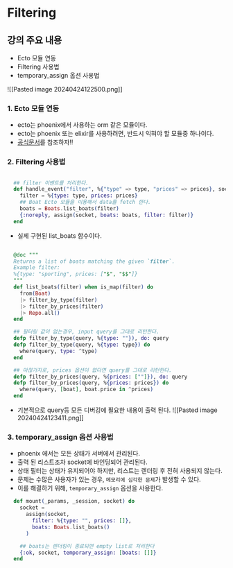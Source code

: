 # Filtering

## 강의 주요 내용

* Ecto 모듈 연동
* Filtering 사용법
* temporary_assign 옵션 사용법

![[Pasted image 20240424122500.png]]

### 1. Ecto 모듈 연동

* ecto는 phoenix에서 사용하는 orm 같은 모듈이다.
* ecto는 phoenix 또는 elixir를 사용하려면, 반드시 익혀야 할 모듈중 하나이다.
* [공식문서](https://hexdocs.pm/ecto/Ecto.html)를 참조하자!!

### 2. Filtering 사용법

```elixir

  ## filter 이벤트를 처리한다.
  def handle_event("filter", %{"type" => type, "prices" => prices}, socket) do
    filter = %{type: type, prices: prices}
    ## Boat Ecto 모듈을 이용해서 data를 fetch 한다.
    boats = Boats.list_boats(filter)
    {:noreply, assign(socket, boats: boats, filter: filter)}
  end
```

* 실제 구현된 list_boats 함수이다.
```elixir

  @doc """
  Returns a list of boats matching the given `filter`. 
  Example filter:
  %{type: "sporting", prices: ["$", "$$"]}
  """
  def list_boats(filter) when is_map(filter) do
    from(Boat)
    |> filter_by_type(filter)
    |> filter_by_prices(filter)
    |> Repo.all()
  end

  ## 필터링 값이 없는경우, input query를 그대로 리턴한다.
  defp filter_by_type(query, %{type: ""}), do: query  
  defp filter_by_type(query, %{type: type}) do
    where(query, type: ^type)
  end  

  ## 마찮가지로, prices 옵션이 없다면 query를 그대로 리턴한다.
  defp filter_by_prices(query, %{prices: [""]}), do: query
  defp filter_by_prices(query, %{prices: prices}) do
    where(query, [boat], boat.price in ^prices)
  end
```

* 기본적으로 query등 모든 디버깅에 필요한 내용이 출력 된다.
![[Pasted image 20240424123411.png]]

### 3. temporary_assign 옵션 사용법

* phoenix 에서는 모든 상태가 서버에서 관리된다.
* 출력 된 리스트조차 socket에 바인딩되어 관리된다.
* 상태 필터는 상태가 유지되어야 하지만, 리스트는 렌더링 후 전혀 사용되지 않는다.
* 문제는 수많은 사용자가 있는 경우, `메모리에 심각한 문제`가 발생할 수 있다.
* 이를 해결하기 위해, `temporary_assign` 옵션을 사용한다.

```elixir
  def mount(_params, _session, socket) do
    socket =
      assign(socket,
        filter: %{type: "", prices: []},
        boats: Boats.list_boats()
      )  

    ## boats는 렌더링이 종료되면 empty list로 처리한다
    {:ok, socket, temporary_assign: [boats: []]}
  end
```